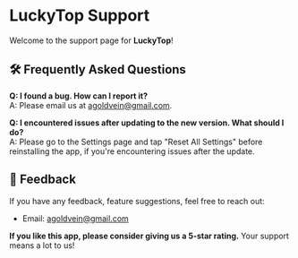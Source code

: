 # LuckyTop Support

Welcome to the support page for **LuckyTop**!

## 🛠 Frequently Asked Questions

**Q: I found a bug. How can I report it?**  
A: Please email us at [agoldvein@gmail.com](mailto:agoldvein@gmail.com).

**Q: I encountered issues after updating to the new version. What should I do?**  
A: Please go to the Settings page and tap "Reset All Settings" before reinstalling the app, if you're encountering issues after the update.

## 💬 Feedback

If you have any feedback, feature suggestions, feel free to reach out:

- Email: [agoldvein@gmail.com](mailto:agoldvein@gmail.com)

**If you like this app, please consider giving us a 5-star rating.**  Your support means a lot to us!
